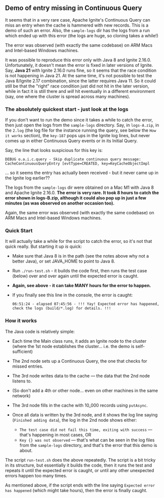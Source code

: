 ## Demo of entry missing in Continuous Query

It seems that in a very rare case, Apache Ignite's Continuous Query can miss an
entry when the cache is hammered with new records. This is a demo of such an
error. Also, the `sample-logs` dir has the logs from a run which ended up with
this error (the logs are huge, so cloning takes a while!)

The error was observed (with exactly the same codebase) on ARM Macs and
Intel-based Windows machines.

It was possible to reproduce this error only with Java 8 and Ignite 2.16.0.
Unfortunately, it doesn't mean the error is fixed in later versions of Ignite.
Say, **Java 21** with Ignite 2.16.0 runs fine, so it seems that the race
condition is not happening in Java 21. At the same time, it's not possible to
test the Java 8/Ignite 2.17 combination, since the latter requires Java 11. So
it could still be that the "right" race condition just did not hit in the later
version, while in fact it is still there and _will_ hit eventually in a
different environment (say, one where the cluster is spread across many
machines).

### The absolutely quickest start - just look at the logs

If you don't want to run the demo since it takes a while to catch the error,
then just open the logs from the `sample-logs` directory. Say, in `logs-A.zip`,
in the `2.log` (the log file for the instance running the query, see below the
`How it works` section), the `key-187` pops ups in the Ignite log lines, but
never comes up in either Continuous Query events or in its Initial Query.

Say, the line that looks suspicious for this key is:

```
DEBUG o.a.i.c.query - Skip duplicate continuous query message: CacheContinuousQueryEntry [evtType=CREATED, key=KeyCacheObjectImpl
```

... so it seems the entry has actually been received - but it never came up in
the Ignite log earlier??

The logs from the `sample-logs` dir were obtained on a Mac M1 with Java 8 and
Apache Ignite 2.16.0. **The error is very rare. It took 8 hours to catch the
error shown in logs-B.zip, although it could also pop up in just a few minutes
(as was observed on another occasion too).**

Again, the same error was observed (with exactly the same codebase) on ARM Macs
and Intel-based Windows machines.

### Quick Start

It will actually take a while for the script to catch the error, so it's not
that quick really. But starting it up *is* quick:

* Make sure that Java 8 is in the path (see the notes above why not a better
  Java), or set JAVA\_HOME to point to Java 8.
* Run `./run-test.sh` - it builds the code first, then runs the test case
  (below) over and over again until the expected error is caught.
* **Again, see above - it can take MANY hours for the error to happen.**
* If you finally see this line in the console, the error is caught:

  `06:51:24 - elapsed 07:45:56 - !!! Yay! Expected error has happened, check the logs (build/*.log) for details. !!!`

### How it works

The Java code is relatively simple:

* Each time the Main class runs, it adds an Ignite node to the cluster (where
  the 1st node establishes the cluster... i.e. the demo is self-sufficient)
* The 2nd node sets up a Continuous Query, the one that checks for missed
  entries.
* The 3rd node writes data to the cache — the data that the 2nd node listens to.
* (So don't add a 4th or other node... even on other machines in the same
  network)
* The 3rd node fills in the cache with 10\_000 records using `putAsync`.
* Once all data is written by the 3rd node, and it shows the log line
  saying (`Finished adding data`), the log in the 2nd node shows either:

  * `The test case did not fail this time, exiting with success` — that's
    happening in most cases, OR
  * `Key {} was not observed` — that's what can be seen in the log files from
    the `sample-logs` directory, and that's the error that this demo is about.

The script `run-test.sh` does the above repeatedly. The script is a bit tricky
in its structure, but essentially it builds the code, then it runs the test and
repeats it until the expected error is caught, or until any other unexpected
errors happen too many times.

As mentioned above, if the script ends with the line saying
`Expected error has happened` (which might take hours), then the error is
finally caught.
